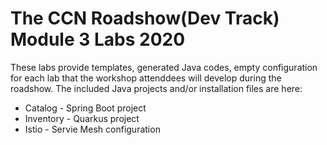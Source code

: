 The CCN Roadshow(Dev Track) Module 3 Labs 2020
===
These labs provide templates, generated Java codes, empty configuration for each lab that the workshop attenddees will develop during the roadshow.
The included Java projects and/or installation files are here: 

* Catalog - Spring Boot project
* Inventory - Quarkus project 
* Istio - Servie Mesh configuration